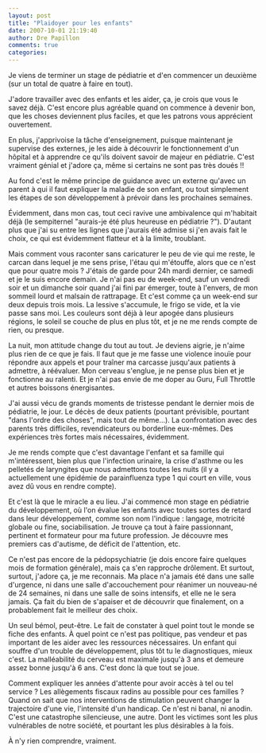 ```yaml
---
layout: post
title: "Plaidoyer pour les enfants"
date: 2007-10-01 21:19:40
author: Dre Papillon
comments: true
categories: 
---
```



Je viens de terminer un stage de pédiatrie et d'en commencer un deuxième (sur un total de quatre à faire en tout).

J'adore travailler avec des enfants et les aider, ça, je crois que vous le savez déjà. C'est encore plus agréable quand on commence à devenir bon, que les choses deviennent plus faciles, et que les patrons vous apprécient ouvertement.

En plus, j'apprivoise la tâche d'enseignement, puisque maintenant je supervise des externes, je les aide à découvrir le fonctionnement d'un hôpital et à apprendre ce qu'ils doivent savoir de majeur en pédiatrie. C'est vraiment génial et j'adore ça, même si certains ne sont pas très doués !!

Au fond c'est le même principe de guidance avec un externe qu'avec un parent à qui il faut expliquer la maladie de son enfant, ou tout simplement les étapes de son développement à prévoir dans les prochaines semaines.

Évidemment, dans mon cas, tout ceci ravive une ambivalence qui m'habitait déjà (le sempiternel "aurais-je été plus heureuse en pédiatrie ?"). D'autant plus que j'ai su entre les lignes que j'aurais été admise si j'en avais fait le choix, ce qui est évidemment flatteur et à la limite, troublant.

Mais comment vous raconter sans caricaturer le peu de vie qui me reste, le carcan dans lequel je me sens prise, l'étau qui m'étouffe, alors que ce n'est que pour quatre mois ? J'étais de garde pour 24h mardi dernier, ce samedi et je le suis encore demain. Je n'ai pas eu de week-end, sauf un vendredi soir et un dimanche soir quand j'ai fini par émerger, toute à l'envers, de mon sommeil lourd et malsain de rattrapage. Et c'est comme ça un week-end sur deux depuis trois mois. La lessive s'accumule, le frigo se vide, et la vie passe sans moi. Les couleurs sont déjà à leur apogée dans plusieurs régions, le soleil se couche de plus en plus tôt, et je ne me rends compte de rien, ou presque.

La nuit, mon attitude change du tout au tout. Je deviens aigrie, je n'aime plus rien de ce que je fais. Il faut que je me fasse une violence inouïe pour répondre aux appels et pour traîner ma carcasse jusqu'aux patients à admettre, à réévaluer. Mon cerveau s'englue, je ne pense plus bien et je fonctionne au ralenti. Et je n'ai pas envie de me doper au Guru, Full Throttle et autres boissons énergisantes.

J'ai aussi vécu de grands moments de tristesse pendant le dernier mois de pédiatrie, le jour. Le décès de deux patients (pourtant prévisible, pourtant "dans l'ordre des choses", mais tout de même...). La confrontation avec des parents très difficiles, revendicateurs ou borderline eux-mêmes. Des expériences très fortes mais nécessaires, évidemment.

Je me rends compte que c'est davantage l'enfant et sa famille qui m'intéressent, bien plus que l'infection urinaire, la crise d'asthme ou les pelletés de laryngites que nous admettons toutes les nuits (il y a actuellement une épidémie de parainfluenza type 1 qui court en ville, vous avez dû vous en rendre compte).

Et c'est là que le miracle a eu lieu. J'ai commencé mon stage en pédiatrie du développement, où l'on évalue les enfants avec toutes sortes de retard dans leur développement, comme son nom l'indique : langage, motricité globale ou fine, sociabilisation. Je trouve ça tout à faire passionnant, pertinent et formateur pour ma future profession. Je découvre mes premiers cas d'autisme, de déficit de l'attention, etc.

Ce n'est pas encore de la pédopsychiatrie (je dois encore faire quelques mois de formation générale), mais ça s'en rapproche drôlement. Et surtout, surtout, j'adore ça, je me reconnais. Ma place n'a jamais été dans une salle d'urgence, ni dans une salle d'accouchement pour réanimer un nouveau-né de 24 semaines, ni dans une salle de soins intensifs, et elle ne le sera jamais. Ça fait du bien de s'apaiser et de découvrir que finalement, on a probablement fait le meilleur des choix.

Un seul bémol, peut-être. Le fait de constater à quel point tout le monde se fiche des enfants. À quel point ce n'est pas politique, pas vendeur et pas important de les aider avec les ressources nécessaires. Un enfant qui souffre d'un trouble de développement, plus tôt tu le diagnostiques, mieux c'est. La malléabilité du cerveau est maximale jusqu'à 3 ans et demeure assez bonne jusqu'à 6 ans. C'est donc là que tout se joue.

Comment expliquer les années d'attente pour avoir accès à tel ou tel service ? Les allègements fiscaux radins au possible pour ces familles ? Quand on sait que nos interventions de stimulation peuvent changer la trajectoire d'une vie, l'intensité d'un handicap. Ce n'est ni banal, ni anodin. C'est une catastrophe silencieuse, une autre. Dont les victimes sont les plus vulnérables de notre société, et pourtant les plus désirables à la fois.

À n'y rien comprendre, vraiment.